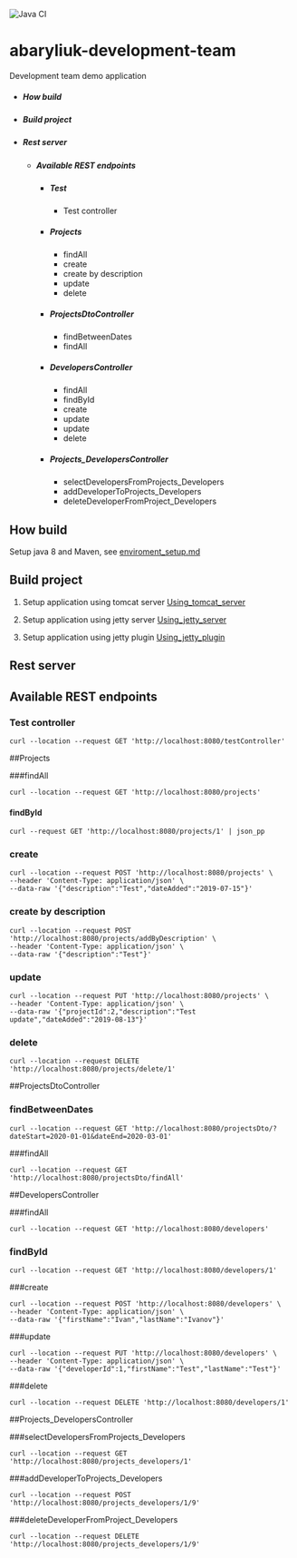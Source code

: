![Java CI](https://github.com/Brest-Java-Course-2020/abaryliuk-development-team/workflows/Java%20CI/badge.svg)
# abaryliuk-development-team

Development team demo application
+ ##### How build
+ ##### Build project 
+ ##### Rest server
  + ##### Available REST endpoints 
    + ##### Test
        + Test controller
    + ##### Projects
        + findAll
        + create
        + create by description
        + update
        + delete
    + ##### ProjectsDtoController
        + findBetweenDates
        + findAll
    + ##### DevelopersController
        + findAll
        + findById
        + create
        + update
        + update
        + delete
    + ##### Projects_DevelopersController
        + selectDevelopersFromProjects_Developers
        + addDeveloperToProjects_Developers
        + deleteDeveloperFromProject_Developers
## How build
Setup java 8 and Maven, see [enviroment_setup.md](README/enviroment_setup.md "click") 
  
      
## Build project 
1. Setup application using tomcat server [Using_tomcat_server](README/using_tomcat.md "click")

2. Setup application using jetty server [Using_jetty_server](README/using_jetty.md "click")
3. Setup application using jetty plugin [Using_jetty_plugin](README/using_jetty_plugin.md "click")

## Rest server

## Available REST endpoints  

### Test controller

```
curl --location --request GET 'http://localhost:8080/testController'
```

##Projects

###findAll

```
curl --location --request GET 'http://localhost:8080/projects'
```

#### findById

```
curl --request GET 'http://localhost:8080/projects/1' | json_pp
```
### create

```
curl --location --request POST 'http://localhost:8080/projects' \
--header 'Content-Type: application/json' \
--data-raw '{"description":"Test","dateAdded":"2019-07-15"}'
```

### create by description

```
curl --location --request POST 'http://localhost:8080/projects/addByDescription' \
--header 'Content-Type: application/json' \
--data-raw '{"description":"Test"}'
```

### update

```
curl --location --request PUT 'http://localhost:8080/projects' \
--header 'Content-Type: application/json' \
--data-raw '{"projectId":2,"description":"Test update","dateAdded":"2019-08-13"}'
```

### delete

```
curl --location --request DELETE 'http://localhost:8080/projects/delete/1'
```

##ProjectsDtoController

### findBetweenDates

```
curl --location --request GET 'http://localhost:8080/projectsDto/?dateStart=2020-01-01&dateEnd=2020-03-01'
```

###findAll

```
curl --location --request GET 'http://localhost:8080/projectsDto/findAll'
```

##DevelopersController

###findAll

```
curl --location --request GET 'http://localhost:8080/developers'
```

### findById

```
curl --location --request GET 'http://localhost:8080/developers/1'
```

###create

```
curl --location --request POST 'http://localhost:8080/developers' \
--header 'Content-Type: application/json' \
--data-raw '{"firstName":"Ivan","lastName":"Ivanov"}'
```

###update

```
curl --location --request PUT 'http://localhost:8080/developers' \
--header 'Content-Type: application/json' \
--data-raw '{"developerId":1,"firstName":"Test","lastName":"Test"}'
```

###delete

```
curl --location --request DELETE 'http://localhost:8080/developers/1'
```

##Projects_DevelopersController

###selectDevelopersFromProjects_Developers

```
curl --location --request GET 'http://localhost:8080/projects_developers/1'
```
###addDeveloperToProjects_Developers

```
curl --location --request POST 'http://localhost:8080/projects_developers/1/9'
```
###deleteDeveloperFromProject_Developers

```
curl --location --request DELETE 'http://localhost:8080/projects_developers/1/9'
```